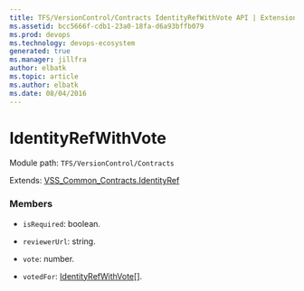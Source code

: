 ```yaml
---
title: TFS/VersionControl/Contracts IdentityRefWithVote API | Extensions for Azure DevOps Services
ms.assetid: bcc5666f-cdb1-23a0-18fa-d6a93bffb079
ms.prod: devops
ms.technology: devops-ecosystem
generated: true
ms.manager: jillfra
author: elbatk
ms.topic: article
ms.author: elbatk
ms.date: 08/04/2016
---
```


# IdentityRefWithVote

Module path: `TFS/VersionControl/Contracts`

Extends: [VSS_Common_Contracts.IdentityRef](../../../VSS/WebApi/Contracts/IdentityRef.md)

### Members

* `isRequired`: boolean. 

* `reviewerUrl`: string. 

* `vote`: number. 

* `votedFor`: [IdentityRefWithVote](../../../TFS/VersionControl/Contracts/IdentityRefWithVote.md)[]. 

